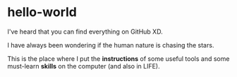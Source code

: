 # hello-world
I've heard that you can find everything on GitHub XD.

I have always been wondering if the human nature is chasing the stars.

This is the place where I put the **instructions** of some useful tools and some must-learn **skills** on the computer (and also in LIFE).

